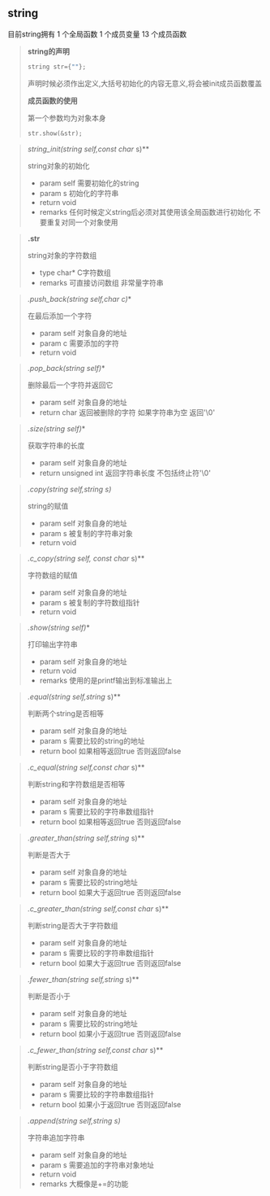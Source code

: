 ## string

目前string拥有 1 个全局函数  1 个成员变量 13 个成员函数

> **string的声明**
>
> ```c++
> string str={""};
> ```
>
> 声明时候必须作出定义,大括号初始化的内容无意义,将会被init成员函数覆盖
>
> **成员函数的使用**
>
> 第一个参数均为对象本身
>
> ```c++
> str.show(&str);
> ```



>**string_init(string* self,const char* s)**
>
>string对象的初始化
>
>+ param self 需要初始化的string
>+ param s 初始化的字符串
>+ return void
>+ remarks 任何时候定义string后必须对其使用该全局函数进行初始化 不要重复对同一个对象使用



> **.str**
>
> string对象的字符数组
>
> + type char* C字符数组
> + remarks 可直接访问数组 非常量字符串



> **.push_back(string* self,char c)**
>
> 在最后添加一个字符
>
> + param self 对象自身的地址
> + param c 需要添加的字符
> + return void



> **.pop_back(string* self)**
>
> 删除最后一个字符并返回它
>
> + param self 对象自身的地址
> + return char 返回被删除的字符 如果字符串为空 返回'\0'



> **.size(string* self)**
>
> 获取字符串的长度
>
> + param self 对象自身的地址
> + return unsigned int 返回字符串长度 不包括终止符'\0'



> **.copy(string* self,string *s)**
>
> string的赋值
>
> + param self 对象自身的地址
> + param s 被复制的字符串对象
> + return void



> **.c_copy(string* self, const char* s)**
>
> 字符数组的赋值
>
> + param self 对象自身的地址
> + param s 被复制的字符数组指针
> + return void



> **.show(string* self)**
>
> 打印输出字符串
>
> + param self 对象自身的地址
> + return void
> + remarks  使用的是printf输出到标准输出上



> **.equal(string* self,string* s)**
>
> 判断两个string是否相等
>
> + param self 对象自身的地址
> + param s 需要比较的string的地址
> + return bool 如果相等返回true 否则返回false



> **.c_equal(string* self,const char* s)**
>
> 判断string和字符数组是否相等
>
> + param self 对象自身的地址
> + param s 需要比较的字符串数组指针
> + return bool 如果相等返回true 否则返回false



> **.greater_than(string* self,string* s)**
>
> 判断是否大于
>
> + param self 对象自身的地址
> + param s 需要比较的string地址
> + return bool 如果大于返回true 否则返回false



> **.c_greater_than(string* self,const char* s)**
>
> 判断string是否大于字符数组
>
> + param self 对象自身的地址
> + param s 需要比较的字符串数组指针
> + return bool 如果大于返回true 否则返回false



> **.fewer_than(string* self,string* s)**
>
> 判断是否小于
>
> + param self 对象自身的地址
> + param s 需要比较的string地址
> + return bool 如果小于返回true 否则返回false



> **.c_fewer_than(string* self,const char* s)**
>
> 判断string是否小于字符数组
>
> + param self 对象自身的地址
> + param s 需要比较的字符串数组指针
> + return bool 如果小于返回true 否则返回false



> **.append(string* self,string *s)**
>
> 字符串追加字符串
>
> + param self 对象自身的地址
> + param s 需要追加的字符串对象地址
> + return void
> + remarks 大概像是+=的功能